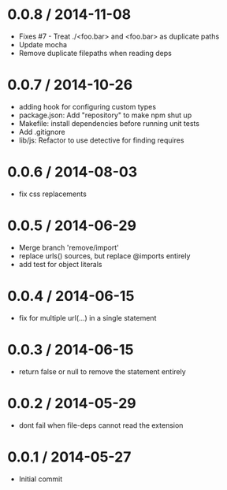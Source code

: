 
0.0.8 / 2014-11-08
==================

  * Fixes #7 - Treat ./<foo.bar> and <foo.bar> as duplicate paths
  * Update mocha
  * Remove duplicate filepaths when reading deps

0.0.7 / 2014-10-26
==================

  * adding hook for configuring custom types
  * package.json: Add "repository" to make npm shut up
  * Makefile: install dependencies before running unit tests
  * Add .gitignore
  * lib/js: Refactor to use detective for finding requires

0.0.6 / 2014-08-03
==================

 * fix css replacements

0.0.5 / 2014-06-29
==================

 * Merge branch 'remove/import'
 * replace urls() sources, but replace @imports entirely
 * add test for object literals

0.0.4 / 2014-06-15
==================

 * fix for multiple url(...) in a single statement

0.0.3 / 2014-06-15
==================

 * return false or null to remove the statement entirely

0.0.2 / 2014-05-29
==================

 * dont fail when file-deps cannot read the extension

0.0.1 / 2014-05-27
==================

 * Initial commit
